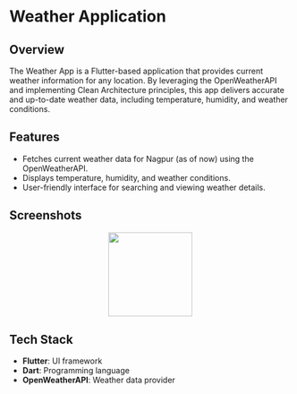 # Weather Application

## Overview

The Weather App is a Flutter-based application that provides current weather information for any location. By leveraging the OpenWeatherAPI and implementing Clean Architecture principles, this app delivers accurate and up-to-date weather data, including temperature, humidity, and weather conditions.

## Features

- Fetches current weather data for Nagpur (as of now) using the OpenWeatherAPI.
- Displays temperature, humidity, and weather conditions.
- User-friendly interface for searching and viewing weather details.

## Screenshots

<p align="center">
  <img src="https://github.com/Atulp12/Weather-App/assets/107379234/852759ab-e9b5-4bfa-8d62-8d4579891f98" width="150">
</p>

## Tech Stack

- **Flutter**: UI framework
- **Dart**: Programming language
- **OpenWeatherAPI**: Weather data provider

